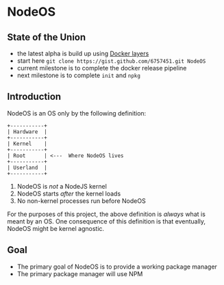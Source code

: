 # NodeOS

## State of the Union

- the latest alpha is build up using [Docker layers](https://github.com/NodeOS/Docker-NodeOS)
- start here `git clone https://gist.github.com/6757451.git NodeOS`
- current milestone is to complete the docker release pipeline
- next milestone is to complete `init` and `npkg`

## Introduction

NodeOS is an OS only by the following definition:

```
+-----------+
| Hardware  |
+-----------+
| Kernel    |
+-----------+
| Root      | <---  Where NodeOS lives
+-----------+
| Userland  |
+-----------+
```

1. NodeOS is *not* a NodeJS kernel
2. NodeOS starts *after* the kernel loads
3. No non-kernel processes run before NodeOS

For the purposes of this project, the above definition is *always* what is meant by an OS.
One consequence of this definition is that eventually, NodeOS might be kernel agnostic.

## Goal

- The primary goal of NodeOS is to provide a working package manager
- The primary package manager will use NPM
